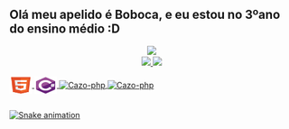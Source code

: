 ## Olá meu apelido é Boboca, e eu estou no 3ºano do ensino médio :D

<div align="center">
  <a href="https://github.com/GuilhermeCazo">
  <img height="200em" src="http://github-readme-streak-stats.herokuapp.com?user=GuilhermeCazo&theme=gotham"/> <br>
  <img height="150em" src="https://github-readme-stats.vercel.app/api?username=GuilhermeCazo&show_icons=true&theme=gotham&include_all_commits=true&count_private=true"/>
  <img height="150em" src="https://github-readme-stats.vercel.app/api/top-langs/?username=GuilhermeCazo&layout=compact&langs_count=7&theme=gotham&bg_color=#071a16"/>
</div>
   
  
  <div style="display: inline_block"><br>
  <img align="center" alt="Cazo-HTML" height="30" width="40" src="https://raw.githubusercontent.com/devicons/devicon/master/icons/html5/html5-original.svg">
  <img align="center" alt="Cazo-Csharp" height="30" width="40" src="https://raw.githubusercontent.com/devicons/devicon/master/icons/csharp/csharp-original.svg">
  <img align="center" alt="Cazo-php" height="30" width="40" src="https://cdn.jsdelivr.net/gh/devicons/devicon/icons/php/php-plain.svg" />
  <img align="center" alt="Cazo-php" height="30" width="40" src="https://cdn.jsdelivr.net/gh/devicons/devicon/icons/css3/css3-original.svg" />
</div>

## 
  
  
  ![Snake animation](https://github.com/GuilhermeCazo/GuilhermeCazo/blob/output/github-contribution-grid-snake.svg)
